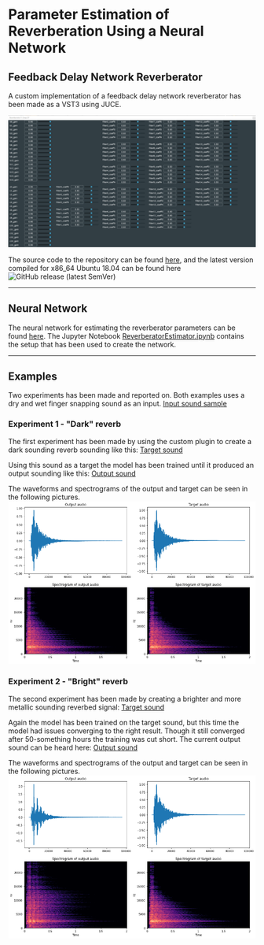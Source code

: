 # Parameter Estimation of Reverberation Using a Neural Network

## Feedback Delay Network Reverberator 



A custom implementation of a feedback delay network reverberator has been made as a VST3 using JUCE. 

![Reverberator GUI](./images/pluginGUIFull.png)

The source code to the repository can be found [here](https://github.com/VoggLyster/Reverberator), and the latest version compiled for x86_64 Ubuntu 18.04 can be found here ![GitHub release (latest SemVer)](https://img.shields.io/github/v/release/VoggLyster/Reverberator)

--- 
## Neural Network
The neural network for estimating the reverberator parameters can be found [here](https://github.com/VoggLyster/Reverberator). The Jupyter Notebook [ReverberatorEstimator.ipynb](https://github.com/VoggLyster/ReverberatorEstimator/blob/main/ReverberatorEstimator.ipynb) contains the setup that has been used to create the network. 

---
## Examples
Two experiments has been made and reported on. Both examples uses a dry and wet finger snapping sound as an input.
[Input sound sample](../Dataset/Dry/New.wav)
### Experiment 1 - "Dark" reverb
The first experiment has been made by using the custom plugin to create a dark sounding reverb sounding like this: [Target sound](../Dataset/Wet/Snap_16ch.wav)

Using this sound as a target the model has been trained until it produced an output sounding like this: [Output sound](./audio/output_audio_d.wav)

The waveforms and spectrograms of the output and target can be seen in the following pictures.
![Dark sound output and target](./images/Dark1Audio.png)

### Experiment 2 - "Bright" reverb
The second experiment has been made by creating a brighter and more metallic sounding reverbed signal: [Target sound](../Dataset/Wet/Snap_16ch_metallic.wav)

Again the model has been trained on the target sound, but this time the model had issues converging to the right result. Though it still converged after 50-something hours the training was cut short. 
The current output sound can be heard here: [Output sound](./audio/output_audio_b.wav)

The waveforms and spectrograms of the output and target can be seen in the following pictures.
![Dark sound output and target](./images/Bright1Audio.png)